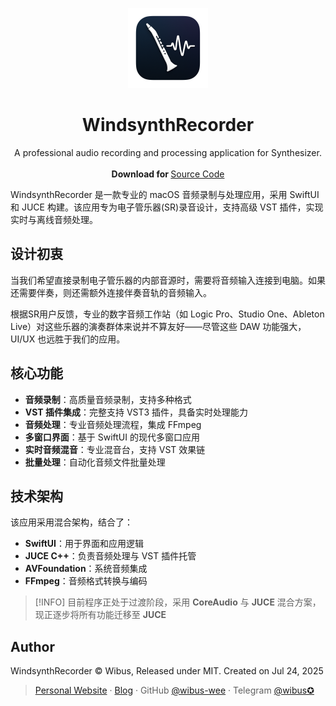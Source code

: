 <p align="center">
  <p align="center">
    <img src="./WindsynthRecorder/Assets.xcassets/AppIcon.appiconset/icon_512x512.png" alt="Preview" width="128" />
  </p>
  <h1 align="center"><b>WindsynthRecorder</b></h1>
  <p align="center">
    A professional audio recording and processing application for Synthesizer.
    <br />
    <br />
    <b>Download for </b>
    <a href="">Source Code</a>
    <br />
  </p>
</p>

WindsynthRecorder 是一款专业的 macOS 音频录制与处理应用，采用 SwiftUI 和 JUCE 构建。该应用专为电子管乐器(SR)录音设计，支持高级 VST 插件，实现实时与离线音频处理。

## 设计初衷

当我们希望直接录制电子管乐器的内部音源时，需要将音频输入连接到电脑。如果还需要伴奏，则还需额外连接伴奏音轨的音频输入。

根据SR用户反馈，专业的数字音频工作站（如 Logic Pro、Studio One、Ableton Live）对这些乐器的演奏群体来说并不算友好——尽管这些 DAW 功能强大，UI/UX 也远胜于我们的应用。

## 核心功能

- **音频录制**：高质量音频录制，支持多种格式
- **VST 插件集成**：完整支持 VST3 插件，具备实时处理能力
- **音频处理**：专业音频处理流程，集成 FFmpeg
- **多窗口界面**：基于 SwiftUI 的现代多窗口应用
- **实时音频混音**：专业混音台，支持 VST 效果链
- **批量处理**：自动化音频文件批量处理

## 技术架构

该应用采用混合架构，结合了：

- **SwiftUI**：用于界面和应用逻辑
- **JUCE C++**：负责音频处理与 VST 插件托管
- **AVFoundation**：系统音频集成
- **FFmpeg**：音频格式转换与编码

> [!INFO]
> 目前程序正处于过渡阶段，采用 **CoreAudio** 与 **JUCE** 混合方案，现正逐步将所有功能迁移至 **JUCE**

## Author

WindsynthRecorder © Wibus, Released under MIT. Created on Jul 24, 2025

> [Personal Website](http://wibus.ren/) · [Blog](https://blog.wibus.ren/) · GitHub [@wibus-wee](https://github.com/wibus-wee/) · Telegram [@wibus✪](https://t.me/wibus_wee)
